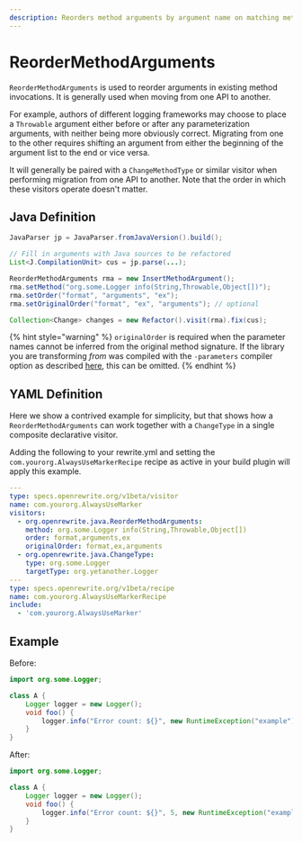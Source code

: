 ```yaml
---
description: Reorders method arguments by argument name on matching methods.
---
```


# ReorderMethodArguments

`ReorderMethodArguments` is used to reorder arguments in existing method invocations. It is generally used when moving from one API to another.

For example, authors of different logging frameworks may choose to place a `Throwable` argument either before or after any parameterization arguments, with neither being more obviously correct. Migrating from one to the other requires shifting an argument from either the beginning of the argument list to the end or vice versa.

It will generally be paired with a `ChangeMethodType` or similar visitor when performing migration from one API to another. Note that the order in which these visitors operate doesn't matter.

## Java Definition

```java
JavaParser jp = JavaParser.fromJavaVersion().build();

// Fill in arguments with Java sources to be refactored
List<J.CompilationUnit> cus = jp.parse(...);

ReorderMethodArguments rma = new InsertMethodArgument();
rma.setMethod("org.some.Logger info(String,Throwable,Object[])");
rma.setOrder("format", "arguments", "ex");
rma.setOriginalOrder("format", "ex", "arguments"); // optional

Collection<Change> changes = new Refactor().visit(rma).fix(cus);
```

{% hint style="warning" %}
`originalOrder` is required when the parameter names cannot be inferred from the original method signature. If the library you are transforming _from_ was compiled with the `-parameters` compiler option as described [here](https://docs.oracle.com/javase/tutorial/reflect/member/methodparameterreflection.html), this can be omitted.
{% endhint %}

## YAML Definition

Here we show a contrived example for simplicity, but that shows how a `ReorderMethodArguments` can work together with a `ChangeType` in a single composite declarative visitor.

Adding the following to your rewrite.yml and setting the `com.yourorg.AlwaysUseMarkerRecipe` recipe as active in your build plugin will apply this example.

```yaml
---
type: specs.openrewrite.org/v1beta/visitor
name: com.yourorg.AlwaysUseMarker
visitors:
  - org.openrewrite.java.ReorderMethodArguments:
    method: org.some.Logger info(String,Throwable,Object[])
    order: format,arguments,ex
    originalOrder: format,ex,arguments
  - org.openrewrite.java.ChangeType:
    type: org.some.Logger
    targetType: org.yetanother.Logger
---
type: specs.openrewrite.org/v1beta/recipe
name: com.yourorg.AlwaysUseMarkerRecipe
include:
  - 'com.yourorg.AlwaysUseMarker'
```
## Example
Before: 
```java
import org.some.Logger;

class A {
    Logger logger = new Logger();
    void foo() {
        logger.info("Error count: ${}", new RuntimeException("example"), 5);
    }
}
```
After:
```java
import org.some.Logger;

class A {
    Logger logger = new Logger();
    void foo() {
        logger.info("Error count: ${}", 5, new RuntimeException("example"));
    }
}
```
